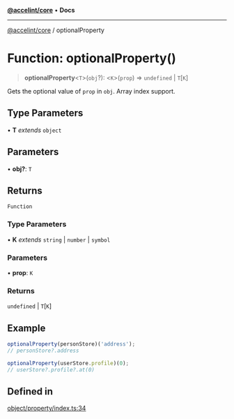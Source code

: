 [**@accelint/core**](../README.md) • **Docs**

***

[@accelint/core](../README.md) / optionalProperty

# Function: optionalProperty()

> **optionalProperty**\<`T`\>(`obj`?): \<`K`\>(`prop`) => `undefined` \| `T`\[`K`\]

Gets the optional value of `prop` in `obj`. Array index support.

## Type Parameters

• **T** *extends* `object`

## Parameters

• **obj?**: `T`

## Returns

`Function`

### Type Parameters

• **K** *extends* `string` \| `number` \| `symbol`

### Parameters

• **prop**: `K`

### Returns

`undefined` \| `T`\[`K`\]

## Example

```ts
optionalProperty(personStore)('address');
// personStore?.address

optionalProperty(userStore.profile)(0);
// userStore?.profile?.at(0)
```

## Defined in

[object/property/index.ts:34](https://github.com/gohypergiant/standard-toolkit/blob/424b88fd48a5bcc02ed99ee27fd64cd73349aa30/packages/core/src/object/property/index.ts#L34)
